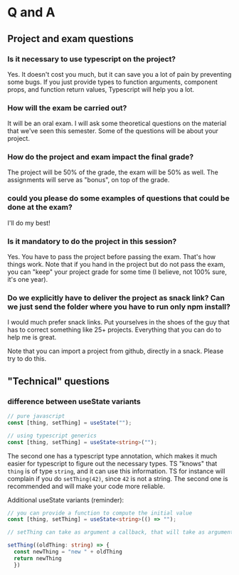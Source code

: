# Q and A

## Project and exam questions

### Is it necessary to use typescript on the project?

Yes. It doesn't cost you much, but it can save you a lot of pain by preventing some bugs. If you just provide types to function arguments, component props, and function return values, Typescript will help you a lot.

### How will the exam be carried out? 

It will be an oral exam. I will ask some theoretical questions on the material that we've seen this semester. Some of the questions will be about your project.

### How do the project and exam impact the final grade?

The project will be 50% of the grade, the exam will be 50% as well. The assignments will serve as "bonus", on top of the grade. 

### could you please do some examples of questions that could be done at the exam?

I'll do my best!

### Is it mandatory to do the project in this session?

Yes. You have to pass the project before passing the exam. That's how things work. Note that if you hand in the project but do not pass the exam, you can "keep" your project grade for some time (I believe, not 100% sure, it's one year).

### Do we explicitly have to deliver the project as snack link? Can we just send the folder where you have to run only npm install?

I would much prefer snack links. Put yourselves in the shoes of the guy that has to correct something like 25+ projects. Everything that you can do to help me is great.

Note that you can import a project from github, directly in a snack. Please try to do this.


## "Technical" questions

### difference between useState variants

```typescript
// pure javascript
const [thing, setThing] = useState("");

// using typescript generics
const [thing, setThing] = useState<string>("");
```
The second one has a typescript type annotation, which makes it much easier for typescript to figure out the necessary types. TS "knows" that `thing` is of type `string`, and it can use this information. TS for instance will complain if you do `setThing(42)`, since `42` is not a string. The second one is recommended and will make your code more reliable.

Additional useState variants (reminder):

```typescript
// you can provide a function to compute the initial value
const [thing, setThing] = useState<string>(() => "");

// setThing can take as argument a callback, that will take as argument the previous version of the state

setThing((oldThing: string) => {
  const newThing = "new " + oldThing
  return newThing
  })
  ```

